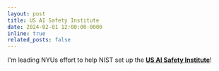 ```yaml
---
layout: post
title: US AI Safety Institute
date: 2024-02-01 12:00:00-0000
inline: true
related_posts: false
---
```


I'm leading NYUs effort to help NIST set up the **<a href="https://timrudner.com/scr" target="_blank">US AI Safety Institute</a>**!
